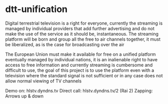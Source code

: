 # dtt-unification
Digital terrestrial television is a right for everyone, currently the streaming is managed by individual providers that add further advertising and do not make the use of the service as it should be, instantaneous.
The streaming platform will be born and group all the free to air channels together, it must be liberalized, as is the case for broadcasting over the air

The European Union must make it available for free on a unified platform eventually managed by individual nations, it is an inalienable right to have access to free information and currently streaming is cumbersome and difficult to use, the goal of this project is to use the platform even with a television where the standard signal is not sufficient or in any case does not allow normal viewing of TV channels

Demo on: hlstv.dyndns.tv
Direct call: hlstv.dyndns.tv/2 (Rai 2)
Zapping: Arrows up & down
